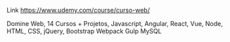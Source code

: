 Link https://www.udemy.com/course/curso-web/

Domine Web, 14 Cursos + Projetos, Javascript, Angular, React, Vue, Node, HTML, CSS, jQuery, Bootstrap Webpack Gulp MySQL
